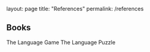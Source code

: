 layout: page
title: "References"
permalink: /references


## Books
The Language Game
The Language Puzzle